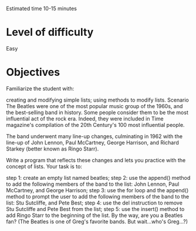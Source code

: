 Estimated time
10-15 minutes

# Level of difficulty
Easy

# Objectives
Familiarize the student with:

creating and modifying simple lists;
using methods to modify lists.
Scenario
The Beatles were one of the most popular music group of the 1960s, and the best-selling band in history. Some people consider them to be the most influential act of the rock era. Indeed, they were included in Time magazine's compilation of the 20th Century's 100 most influential people.

The band underwent many line-up changes, culminating in 1962 with the line-up of John Lennon, Paul McCartney, George Harrison, and Richard Starkey (better known as Ringo Starr).


Write a program that reflects these changes and lets you practice with the concept of lists. Your task is to:

step 1: create an empty list named beatles;
step 2: use the append() method to add the following members of the band to the list: John Lennon, Paul McCartney, and George Harrison;
step 3: use the for loop and the append() method to prompt the user to add the following members of the band to the list: Stu Sutcliffe, and Pete Best;
step 4: use the del instruction to remove Stu Sutcliffe and Pete Best from the list;
step 5: use the insert() method to add Ringo Starr to the beginning of the list.
By the way, are you a Beatles fan? (The Beatles is one of Greg's favorite bands. But wait...who's Greg...?)

